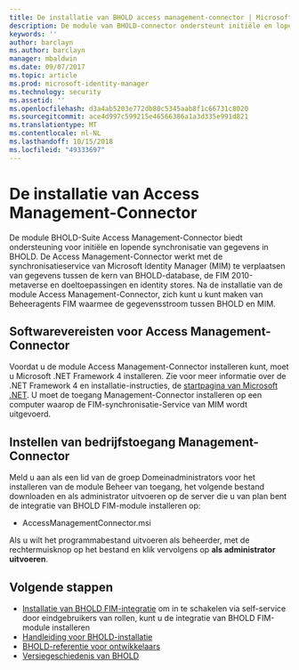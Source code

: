 ```yaml
---
title: De installatie van BHOLD access management-connector | Microsoft Docs
description: De module van BHOLD-connector ondersteunt initiële en lopende synchronisatie van gegevens
keywords: ''
author: barclayn
ms.author: barclayn
manager: mbaldwin
ms.date: 09/07/2017
ms.topic: article
ms.prod: microsoft-identity-manager
ms.technology: security
ms.assetid: ''
ms.openlocfilehash: d3a4ab5203e772db80c5345aab8f1c66731c8020
ms.sourcegitcommit: ace4d997c599215e46566386a1a3d335e991d821
ms.translationtype: MT
ms.contentlocale: nl-NL
ms.lasthandoff: 10/15/2018
ms.locfileid: "49333697"
---
```

# <a name="access-management-connector-installation"></a>De installatie van Access Management-Connector

De module BHOLD-Suite Access Management-Connector biedt ondersteuning voor initiële en lopende synchronisatie van gegevens in BHOLD. De Access Management-Connector werkt met de synchronisatieservice van Microsoft Identity Manager (MIM) te verplaatsen van gegevens tussen de kern van BHOLD-database, de FIM 2010-metaverse en doeltoepassingen en identity stores. Na de installatie van de module Access Management-Connector, zich kunt u kunt maken van Beheeragents FIM waarmee de gegevensstroom tussen BHOLD en MIM.

## <a name="access-management-connector-software-requirements"></a>Softwarevereisten voor Access Management-Connector

Voordat u de module Access Management-Connector installeren kunt, moet u Microsoft .NET Framework 4 installeren. Zie voor meer informatie over de .NET Framework 4 en installatie-instructies, de [startpagina van Microsoft .NET](http://www.microsoft.com/net).
U moet de toegang Management-Connector installeren op een computer waarop de FIM-synchronisatie-Service van MIM wordt uitgevoerd.

## <a name="access-management-connector-setup"></a>Instellen van bedrijfstoegang Management-Connector

Meld u aan als een lid van de groep Domeinadministrators voor het installeren van de module Beheer van toegang, het volgende bestand downloaden en als administrator uitvoeren op de server die u van plan bent de integratie van BHOLD FIM-module installeren op:

- AccessManagementConnector.msi

Als u wilt het programmabestand uitvoeren als beheerder, met de rechtermuisknop op het bestand en klik vervolgens op **als administrator uitvoeren**.

## <a name="next-steps"></a>Volgende stappen

- [Installatie van BHOLD FIM-integratie](https://technet.microsoft.com/library/jj134093(v=ws.10).aspx) om in te schakelen via self-service door eindgebruikers van rollen, kunt u de integratie van BHOLD FIM-module installeren
- [Handleiding voor BHOLD-installatie](bhold-installation-guide.md)
- [BHOLD-referentie voor ontwikkelaars](../reference/mim2016-bhold-developer-reference.md)
- [Versiegeschiedenis van BHOLD](../reference/version-bhold-history.md)